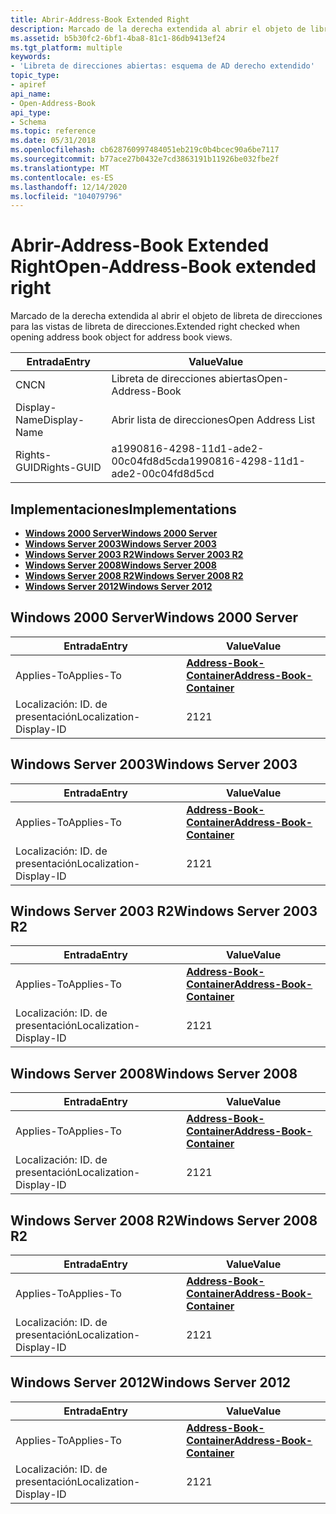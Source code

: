 ```yaml
---
title: Abrir-Address-Book Extended Right
description: Marcado de la derecha extendida al abrir el objeto de libreta de direcciones para las vistas de libreta de direcciones.
ms.assetid: b5b30fc2-6bf1-4ba8-81c1-86db9413ef24
ms.tgt_platform: multiple
keywords:
- 'Libreta de direcciones abiertas: esquema de AD derecho extendido'
topic_type:
- apiref
api_name:
- Open-Address-Book
api_type:
- Schema
ms.topic: reference
ms.date: 05/31/2018
ms.openlocfilehash: cb628760997484051eb219c0b4bcec90a6be7117
ms.sourcegitcommit: b77ace27b0432e7cd3863191b11926be032fbe2f
ms.translationtype: MT
ms.contentlocale: es-ES
ms.lasthandoff: 12/14/2020
ms.locfileid: "104079796"
---
```

# <a name="open-address-book-extended-right"></a><span data-ttu-id="bafa7-104">Abrir-Address-Book Extended Right</span><span class="sxs-lookup"><span data-stu-id="bafa7-104">Open-Address-Book extended right</span></span>

<span data-ttu-id="bafa7-105">Marcado de la derecha extendida al abrir el objeto de libreta de direcciones para las vistas de libreta de direcciones.</span><span class="sxs-lookup"><span data-stu-id="bafa7-105">Extended right checked when opening address book object for address book views.</span></span>



| <span data-ttu-id="bafa7-106">Entrada</span><span class="sxs-lookup"><span data-stu-id="bafa7-106">Entry</span></span> | <span data-ttu-id="bafa7-107">Value</span><span class="sxs-lookup"><span data-stu-id="bafa7-107">Value</span></span> |
|--------------|--------------------------------------|
| <span data-ttu-id="bafa7-108">CN</span><span class="sxs-lookup"><span data-stu-id="bafa7-108">CN</span></span>           | <span data-ttu-id="bafa7-109">Libreta de direcciones abiertas</span><span class="sxs-lookup"><span data-stu-id="bafa7-109">Open-Address-Book</span></span>                    |
| <span data-ttu-id="bafa7-110">Display-Name</span><span class="sxs-lookup"><span data-stu-id="bafa7-110">Display-Name</span></span> | <span data-ttu-id="bafa7-111">Abrir lista de direcciones</span><span class="sxs-lookup"><span data-stu-id="bafa7-111">Open Address List</span></span>                    |
| <span data-ttu-id="bafa7-112">Rights-GUID</span><span class="sxs-lookup"><span data-stu-id="bafa7-112">Rights-GUID</span></span>  | <span data-ttu-id="bafa7-113">a1990816-4298-11d1-ade2-00c04fd8d5cd</span><span class="sxs-lookup"><span data-stu-id="bafa7-113">a1990816-4298-11d1-ade2-00c04fd8d5cd</span></span> |



## <a name="implementations"></a><span data-ttu-id="bafa7-114">Implementaciones</span><span class="sxs-lookup"><span data-stu-id="bafa7-114">Implementations</span></span>

-   [<span data-ttu-id="bafa7-115">**Windows 2000 Server**</span><span class="sxs-lookup"><span data-stu-id="bafa7-115">**Windows 2000 Server**</span></span>](#windows-2000-server)
-   [<span data-ttu-id="bafa7-116">**Windows Server 2003**</span><span class="sxs-lookup"><span data-stu-id="bafa7-116">**Windows Server 2003**</span></span>](#windows-server-2003)
-   [<span data-ttu-id="bafa7-117">**Windows Server 2003 R2**</span><span class="sxs-lookup"><span data-stu-id="bafa7-117">**Windows Server 2003 R2**</span></span>](#windows-server-2003-r2)
-   [<span data-ttu-id="bafa7-118">**Windows Server 2008**</span><span class="sxs-lookup"><span data-stu-id="bafa7-118">**Windows Server 2008**</span></span>](#windows-server-2008)
-   [<span data-ttu-id="bafa7-119">**Windows Server 2008 R2**</span><span class="sxs-lookup"><span data-stu-id="bafa7-119">**Windows Server 2008 R2**</span></span>](#windows-server-2008-r2)
-   [<span data-ttu-id="bafa7-120">**Windows Server 2012**</span><span class="sxs-lookup"><span data-stu-id="bafa7-120">**Windows Server 2012**</span></span>](#windows-server-2012)

## <a name="windows-2000-server"></a><span data-ttu-id="bafa7-121">Windows 2000 Server</span><span class="sxs-lookup"><span data-stu-id="bafa7-121">Windows 2000 Server</span></span>



| <span data-ttu-id="bafa7-122">Entrada</span><span class="sxs-lookup"><span data-stu-id="bafa7-122">Entry</span></span> | <span data-ttu-id="bafa7-123">Value</span><span class="sxs-lookup"><span data-stu-id="bafa7-123">Value</span></span> |
|-------------------------|---------------------------------------------------------------------|
| <span data-ttu-id="bafa7-124">Applies-To</span><span class="sxs-lookup"><span data-stu-id="bafa7-124">Applies-To</span></span>              | [<span data-ttu-id="bafa7-125">**Address-Book-Container**</span><span class="sxs-lookup"><span data-stu-id="bafa7-125">**Address-Book-Container**</span></span>](c-addressbookcontainer.md)<br/> |
| <span data-ttu-id="bafa7-126">Localización: ID. de presentación</span><span class="sxs-lookup"><span data-stu-id="bafa7-126">Localization-Display-ID</span></span> | <span data-ttu-id="bafa7-127">21</span><span class="sxs-lookup"><span data-stu-id="bafa7-127">21</span></span>                                                                  |



## <a name="windows-server-2003"></a><span data-ttu-id="bafa7-128">Windows Server 2003</span><span class="sxs-lookup"><span data-stu-id="bafa7-128">Windows Server 2003</span></span>



| <span data-ttu-id="bafa7-129">Entrada</span><span class="sxs-lookup"><span data-stu-id="bafa7-129">Entry</span></span> | <span data-ttu-id="bafa7-130">Value</span><span class="sxs-lookup"><span data-stu-id="bafa7-130">Value</span></span> |
|-------------------------|---------------------------------------------------------------------|
| <span data-ttu-id="bafa7-131">Applies-To</span><span class="sxs-lookup"><span data-stu-id="bafa7-131">Applies-To</span></span>              | [<span data-ttu-id="bafa7-132">**Address-Book-Container**</span><span class="sxs-lookup"><span data-stu-id="bafa7-132">**Address-Book-Container**</span></span>](c-addressbookcontainer.md)<br/> |
| <span data-ttu-id="bafa7-133">Localización: ID. de presentación</span><span class="sxs-lookup"><span data-stu-id="bafa7-133">Localization-Display-ID</span></span> | <span data-ttu-id="bafa7-134">21</span><span class="sxs-lookup"><span data-stu-id="bafa7-134">21</span></span>                                                                  |



## <a name="windows-server-2003-r2"></a><span data-ttu-id="bafa7-135">Windows Server 2003 R2</span><span class="sxs-lookup"><span data-stu-id="bafa7-135">Windows Server 2003 R2</span></span>



| <span data-ttu-id="bafa7-136">Entrada</span><span class="sxs-lookup"><span data-stu-id="bafa7-136">Entry</span></span> | <span data-ttu-id="bafa7-137">Value</span><span class="sxs-lookup"><span data-stu-id="bafa7-137">Value</span></span> |
|-------------------------|---------------------------------------------------------------------|
| <span data-ttu-id="bafa7-138">Applies-To</span><span class="sxs-lookup"><span data-stu-id="bafa7-138">Applies-To</span></span>              | [<span data-ttu-id="bafa7-139">**Address-Book-Container**</span><span class="sxs-lookup"><span data-stu-id="bafa7-139">**Address-Book-Container**</span></span>](c-addressbookcontainer.md)<br/> |
| <span data-ttu-id="bafa7-140">Localización: ID. de presentación</span><span class="sxs-lookup"><span data-stu-id="bafa7-140">Localization-Display-ID</span></span> | <span data-ttu-id="bafa7-141">21</span><span class="sxs-lookup"><span data-stu-id="bafa7-141">21</span></span>                                                                  |



## <a name="windows-server-2008"></a><span data-ttu-id="bafa7-142">Windows Server 2008</span><span class="sxs-lookup"><span data-stu-id="bafa7-142">Windows Server 2008</span></span>



| <span data-ttu-id="bafa7-143">Entrada</span><span class="sxs-lookup"><span data-stu-id="bafa7-143">Entry</span></span> | <span data-ttu-id="bafa7-144">Value</span><span class="sxs-lookup"><span data-stu-id="bafa7-144">Value</span></span> |
|-------------------------|---------------------------------------------------------------------|
| <span data-ttu-id="bafa7-145">Applies-To</span><span class="sxs-lookup"><span data-stu-id="bafa7-145">Applies-To</span></span>              | [<span data-ttu-id="bafa7-146">**Address-Book-Container**</span><span class="sxs-lookup"><span data-stu-id="bafa7-146">**Address-Book-Container**</span></span>](c-addressbookcontainer.md)<br/> |
| <span data-ttu-id="bafa7-147">Localización: ID. de presentación</span><span class="sxs-lookup"><span data-stu-id="bafa7-147">Localization-Display-ID</span></span> | <span data-ttu-id="bafa7-148">21</span><span class="sxs-lookup"><span data-stu-id="bafa7-148">21</span></span>                                                                  |



## <a name="windows-server-2008-r2"></a><span data-ttu-id="bafa7-149">Windows Server 2008 R2</span><span class="sxs-lookup"><span data-stu-id="bafa7-149">Windows Server 2008 R2</span></span>



| <span data-ttu-id="bafa7-150">Entrada</span><span class="sxs-lookup"><span data-stu-id="bafa7-150">Entry</span></span> | <span data-ttu-id="bafa7-151">Value</span><span class="sxs-lookup"><span data-stu-id="bafa7-151">Value</span></span> |
|-------------------------|---------------------------------------------------------------------|
| <span data-ttu-id="bafa7-152">Applies-To</span><span class="sxs-lookup"><span data-stu-id="bafa7-152">Applies-To</span></span>              | [<span data-ttu-id="bafa7-153">**Address-Book-Container**</span><span class="sxs-lookup"><span data-stu-id="bafa7-153">**Address-Book-Container**</span></span>](c-addressbookcontainer.md)<br/> |
| <span data-ttu-id="bafa7-154">Localización: ID. de presentación</span><span class="sxs-lookup"><span data-stu-id="bafa7-154">Localization-Display-ID</span></span> | <span data-ttu-id="bafa7-155">21</span><span class="sxs-lookup"><span data-stu-id="bafa7-155">21</span></span>                                                                  |



## <a name="windows-server-2012"></a><span data-ttu-id="bafa7-156">Windows Server 2012</span><span class="sxs-lookup"><span data-stu-id="bafa7-156">Windows Server 2012</span></span>



| <span data-ttu-id="bafa7-157">Entrada</span><span class="sxs-lookup"><span data-stu-id="bafa7-157">Entry</span></span> | <span data-ttu-id="bafa7-158">Value</span><span class="sxs-lookup"><span data-stu-id="bafa7-158">Value</span></span> |
|-------------------------|---------------------------------------------------------------------|
| <span data-ttu-id="bafa7-159">Applies-To</span><span class="sxs-lookup"><span data-stu-id="bafa7-159">Applies-To</span></span>              | [<span data-ttu-id="bafa7-160">**Address-Book-Container**</span><span class="sxs-lookup"><span data-stu-id="bafa7-160">**Address-Book-Container**</span></span>](c-addressbookcontainer.md)<br/> |
| <span data-ttu-id="bafa7-161">Localización: ID. de presentación</span><span class="sxs-lookup"><span data-stu-id="bafa7-161">Localization-Display-ID</span></span> | <span data-ttu-id="bafa7-162">21</span><span class="sxs-lookup"><span data-stu-id="bafa7-162">21</span></span>                                                                  |



 

 





